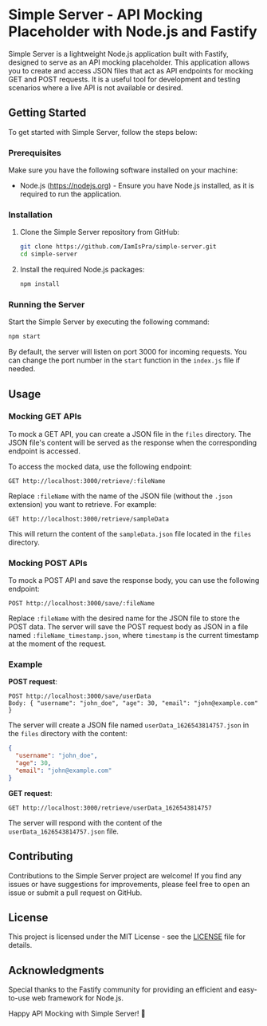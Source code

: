 # Simple Server - API Mocking Placeholder with Node.js and Fastify

Simple Server is a lightweight Node.js application built with Fastify, designed to serve as an API mocking placeholder. This application allows you to create and access JSON files that act as API endpoints for mocking GET and POST requests. It is a useful tool for development and testing scenarios where a live API is not available or desired.

## Getting Started

To get started with Simple Server, follow the steps below:

### Prerequisites

Make sure you have the following software installed on your machine:

- Node.js (https://nodejs.org) - Ensure you have Node.js installed, as it is required to run the application.

### Installation

1. Clone the Simple Server repository from GitHub:

   ```bash
   git clone https://github.com/IamIsPra/simple-server.git
   cd simple-server
   ```

2. Install the required Node.js packages:

   ```bash
   npm install
   ```

### Running the Server

Start the Simple Server by executing the following command:

```bash
npm start
```

By default, the server will listen on port 3000 for incoming requests. You can change the port number in the `start` function in the `index.js` file if needed.

## Usage

### Mocking GET APIs

To mock a GET API, you can create a JSON file in the `files` directory. The JSON file's content will be served as the response when the corresponding endpoint is accessed.

To access the mocked data, use the following endpoint:

```
GET http://localhost:3000/retrieve/:fileName
```

Replace `:fileName` with the name of the JSON file (without the `.json` extension) you want to retrieve. For example:

```
GET http://localhost:3000/retrieve/sampleData
```

This will return the content of the `sampleData.json` file located in the `files` directory.

### Mocking POST APIs

To mock a POST API and save the response body, you can use the following endpoint:

```
POST http://localhost:3000/save/:fileName
```

Replace `:fileName` with the desired name for the JSON file to store the POST data. The server will save the POST request body as JSON in a file named `:fileName_timestamp.json`, where `timestamp` is the current timestamp at the moment of the request.

### Example

**POST request**:

```
POST http://localhost:3000/save/userData
Body: { "username": "john_doe", "age": 30, "email": "john@example.com" }
```

The server will create a JSON file named `userData_1626543814757.json` in the `files` directory with the content:

```json
{
  "username": "john_doe",
  "age": 30,
  "email": "john@example.com"
}
```

**GET request**:

```
GET http://localhost:3000/retrieve/userData_1626543814757
```

The server will respond with the content of the `userData_1626543814757.json` file.

## Contributing

Contributions to the Simple Server project are welcome! If you find any issues or have suggestions for improvements, please feel free to open an issue or submit a pull request on GitHub.

## License

This project is licensed under the MIT License - see the [LICENSE](LICENSE) file for details.

## Acknowledgments

Special thanks to the Fastify community for providing an efficient and easy-to-use web framework for Node.js.

Happy API Mocking with Simple Server! 🚀